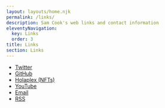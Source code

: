 ```yaml
---
layout: layouts/home.njk
permalink: /links/
description: Sam Cook's web links and contact information
eleventyNavigation:
  key: Links
  order: 3
title: Links
section: Links
---
```


<ul>
  <li class="arrow-list">
    <a href="https://twitter.com/samcookdev" target="_blank" rel="noreferrer">Twitter</a>
  </li>
  <li class="arrow-list">
    <a href="https://github.com/sjc5" target="_blank" rel="noreferrer">GitHub</a>
  </li>
  <li class="arrow-list">
    <a href="https://samcook.holaplex.com" target="_blank" rel="noreferrer">Holaplex (NFTs)</a>
  </li>
  <li class="arrow-list">
    <a href="https://www.youtube.com/channel/UCv-4pNh8Sbg_cSnWc1D_pCw" target="_blank" rel="noreferrer">YouTube</a>
  </li>
  <li class="arrow-list">
    <a href="{{ "/contact/" | url }}">Email</a>
  </li>
  <li class="arrow-list">
    <a href="{{ "/feed/feed.xml" | url }}" target="_blank" rel="noreferrer">RSS</a>
  </li>
</ul>
